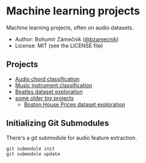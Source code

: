 # Machine learning projects

Machine learning projects, often on audio datasets.

- Author: Bohumír Zámečník ([@bzamecnik](http://twitter.com/bzamecnik))
- License: MIT (see the LICENSE file)

## Projects

- [Audio chord classification](chord-recognition/)
- [Music instrument classification](instrument-classification/)
- [Beatles dataset exploration](beatles/)
- [some older toy projects](ml-playground/)
  - [Boston House Prices dataset exploration](ml-playground/boston_dataset_exploration/)

## Initializing Git Submodules

There's a git submodule for audio feature extraction.

```
git submodule init
git submodule update
```
